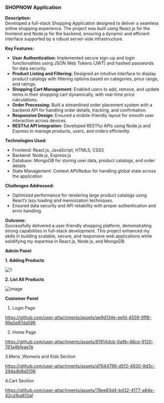### SHOPNOW Application  

**Description:**  
Developed a full-stack Shopping Application designed to deliver a seamless online shopping experience. The project was built using React.js for the frontend and Node.js for the backend, ensuring a dynamic and efficient interface supported by a robust server-side infrastructure.  

**Key Features:**  
- **User Authentication:** Implemented secure sign-up and login functionalities using JSON Web Tokens (JWT) and hashed passwords for data security.  
- **Product Listing and Filtering:** Designed an intuitive interface to display product catalogs with filtering options based on categories, price range, and ratings.  
- **Shopping Cart Management:** Enabled users to add, remove, and update items in their shopping cart dynamically, with real-time price calculations.  
- **Order Processing:** Built a streamlined order placement system with a backend API for handling order details, tracking, and confirmation.  
- **Responsive Design:** Ensured a mobile-friendly layout for smooth user interaction across devices.  
- **RESTful API Integration:** Developed RESTful APIs using Node.js and Express to manage products, users, and orders efficiently.  

**Technologies Used:**  
- Frontend: React.js, JavaScript, HTML5, CSS3  
- Backend: Node.js, Express.js  
- Database: MongoDB for storing user data, product catalogs, and order details  
- State Management: Context API/Redux for handling global state across the application  

**Challenges Addressed:**  
- Optimized performance for rendering large product catalogs using React’s lazy loading and memoization techniques.  
- Ensured data security and API reliability with proper authentication and error handling.  

**Outcome:**  
Successfully delivered a user-friendly shopping platform, demonstrating strong capabilities in full-stack development. This project enhanced my skills in building scalable, secure, and responsive web applications while solidifying my expertise in React.js, Node.js, and MongoDB.


**Admin Panel**

**1. Adding Products**

![1](https://github.com/user-attachments/assets/250c0861-1c41-463b-96af-31a39568c6ea)


**2. List All Products**

![image](https://github.com/user-attachments/assets/697d7106-03b0-405e-8915-90974ca28724)


**Customer Panel**
1. Login Page


https://github.com/user-attachments/assets/ae9d134e-eefd-4559-9ff8-99a5e87da596



2. Home Page


https://github.com/user-attachments/assets/61914dcb-0a9b-48ce-9120-761a4bfeae7e

3.Mens ,Womens and Kids Section



https://github.com/user-attachments/assets/d7644796-d5f2-4830-9d3c-294a4b8a5106



4.Cart Section


https://github.com/user-attachments/assets/78ee83d4-bd32-4177-a64e-42ca1ba812af


